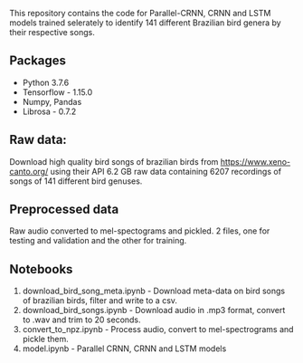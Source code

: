 This repository contains the code for Parallel-CRNN, CRNN and LSTM models trained selerately to identify 141 different Brazilian bird genera by their respective songs.

## Packages
* Python 3.7.6
* Tensorflow - 1.15.0
* Numpy, Pandas
* Librosa - 0.7.2

## Raw data:
Download high quality bird songs of brazilian birds from https://www.xeno-canto.org/ using their API
6.2 GB raw data containing 6207 recordings of songs of 141 different bird genuses.

## Preprocessed data
Raw audio converted to mel-spectograms and pickled. 2 files, one for testing and validation and the other for training.

## Notebooks
01. download_bird_song_meta.ipynb - Download meta-data on bird songs of brazilian birds, filter and write to a csv.
02. download_bird_songs.ipynb - Download audio in .mp3 format, convert to .wav and trim to 20 seconds.
03. convert_to_npz.ipynb - Process audio, convert to mel-spectrograms and pickle them.
04. model.ipynb - Parallel CRNN, CRNN and LSTM models

